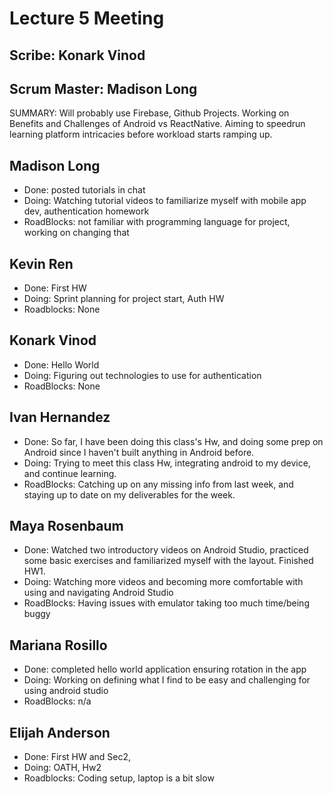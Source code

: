 # Lecture 5 Meeting

## Scribe: Konark Vinod
## Scrum Master: Madison Long

SUMMARY: Will probably use Firebase, Github Projects. Working on Benefits and Challenges of Android vs ReactNative. Aiming to speedrun learning
platform intricacies before workload starts ramping up.

## Madison Long
- Done: posted tutorials in chat
- Doing: Watching tutorial videos to familiarize myself with mobile app dev, authentication homework
- RoadBlocks: not familiar with programming language for project, working on changing that

## Kevin Ren
- Done: First HW
- Doing: Sprint planning for project start, Auth HW
- Roadblocks: None

## Konark Vinod
- Done: Hello World
- Doing: Figuring out technologies to use for authentication
- RoadBlocks: None

## Ivan Hernandez
- Done: So far, I have been doing this class's Hw, and doing some prep on Android since I haven't built anything in Android before.
- Doing: Trying to meet this class Hw, integrating android to my device, and continue learning.
- RoadBlocks: Catching up on any missing info from last week, and staying up to date on my deliverables for the week.

## Maya Rosenbaum
- Done: Watched two introductory videos on Android Studio, practiced some basic exercises and familiarized myself with the layout. Finished HW1.
- Doing: Watching more videos and becoming more comfortable with using and navigating Android Studio
- RoadBlocks: Having issues with emulator taking too much time/being buggy

## Mariana Rosillo
- Done: completed hello world application ensuring rotation in the app
- Doing: Working on defining what I find to be easy and challenging for using android studio
- RoadBlocks: n/a

## Elijah Anderson
- Done: First HW and Sec2,
- Doing: OATH, Hw2
- Roadblocks: Coding setup, laptop is a bit slow
